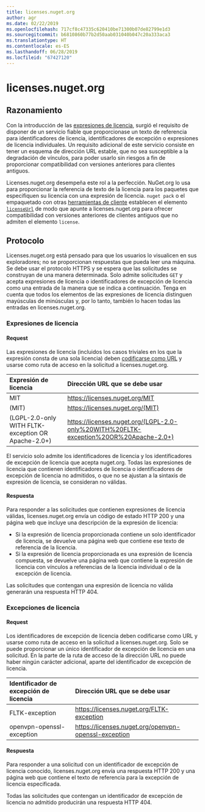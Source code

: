 ```yaml
---
title: licenses.nuget.org
author: agr
ms.date: 02/22/2019
ms.openlocfilehash: 717cf8c47335c620410be71300b07de82799e1d3
ms.sourcegitcommit: b6810860b77b2d50aab031040b047c20a333aca3
ms.translationtype: HT
ms.contentlocale: es-ES
ms.lasthandoff: 06/28/2019
ms.locfileid: "67427120"
---
```

# <a name="licensesnugetorg"></a>licenses.nuget.org

## <a name="rationale"></a>Razonamiento

Con la introducción de las [expresiones de licencia](../reference/nuspec.md#license), surgió el requisito de disponer de un servicio fiable que proporcionase un texto de referencia para identificadores de licencia, identificadores de excepción o expresiones de licencia individuales.
Un requisito adicional de este servicio consiste en tener un esquema de dirección URL estable, que no sea susceptible a la degradación de vínculos, para poder usarlo sin riesgos a fin de proporcionar compatibilidad con versiones anteriores para clientes antiguos.

Licenses.nuget.org desempeña este rol a la perfección. NuGet.org lo usa para proporcionar la referencia de texto de la licencia para los paquetes que especifiquen su licencia con una expresión de licencia. `nuget pack` o el empaquetado con otras [herramientas de cliente](../install-nuget-client-tools.md) establecen el elemento [`licenseUrl`](../reference/nuspec.md#licenseurl) de modo que apunte a licenses.nuget.org para ofrecer compatibilidad con versiones anteriores de clientes antiguos que no admiten el elemento `license`.

## <a name="protocol"></a>Protocolo

Licenses.nuget.org está pensado para que los usuarios lo visualicen en sus exploradores; no se proporcionan respuestas que pueda leer una máquina.
Se debe usar el protocolo HTTPS y se espera que las solicitudes se construyan de una manera determinada. Solo admite solicitudes `GET` y
acepta expresiones de licencia o identificadores de excepción de licencia como una entrada de la manera que se indica a continuación. Tenga en cuenta que todos los elementos de las expresiones de licencia distinguen mayúsculas de minúsculas y, por lo tanto, también lo hacen todas las entradas en licenses.nuget.org.

### <a name="license-expressions"></a>Expresiones de licencia

#### <a name="request"></a>Request

Las expresiones de licencia (incluidos los casos triviales en los que la expresión consta de una sola licencia) deben [codificarse como URL](https://tools.ietf.org/html/rfc3986#section-2.1) y usarse como ruta de acceso en la solicitud a licenses.nuget.org.

| Expresión de licencia | Dirección URL que se debe usar |
|:---|:---|
| MIT                                                | <https://licenses.nuget.org/MIT> |
| (MIT)                                              | <https://licenses.nuget.org/(MIT)> |
| (LGPL-2.0-only WITH FLTK-exception OR Apache-2.0+) | <https://licenses.nuget.org/(LGPL-2.0-only%20WITH%20FLTK-exception%20OR%20Apache-2.0+)> |

El servicio solo admite los identificadores de licencia y los identificadores de excepción de licencia que acepta nuget.org. Todas las expresiones de licencia que contienen identificadores de licencia o identificadores de excepción de licencia no admitidos, o que no se ajustan a la sintaxis de expresión de licencia, se consideran no válidas.

#### <a name="response"></a>Respuesta

Para responder a las solicitudes que contienen expresiones de licencia válidas, licenses.nuget.org envía un código de estado HTTP 200 y una página web que incluye una descripción de la expresión de licencia:

* Si la expresión de licencia proporcionada contiene un solo identificador de licencia, se devuelve una página web que contiene ese texto de referencia de la licencia.
* Si la expresión de licencia proporcionada es una expresión de licencia compuesta, se devuelve una página web que contiene la expresión de licencia con vínculos a referencias de la licencia individual o de la excepción de licencia.

Las solicitudes que contengan una expresión de licencia no válida generarán una respuesta HTTP 404.

### <a name="license-exceptions"></a>Excepciones de licencia

#### <a name="request"></a>Request

Los identificadores de excepción de licencia deben codificarse como URL y usarse como ruta de acceso en la solicitud a licenses.nuget.org. Solo se puede proporcionar un único identificador de excepción de licencia en una solicitud. En la parte de la ruta de acceso de la dirección URL no puede haber ningún carácter adicional, aparte del identificador de excepción de licencia.

| Identificador de excepción de licencia | Dirección URL que se debe usar |
|:---|:---|
|FLTK-exception            | <https://licenses.nuget.org/FLTK-exception> |
|openvpn-openssl-exception | <https://licenses.nuget.org/openvpn-openssl-exception> |

#### <a name="response"></a>Respuesta

Para responder a una solicitud con un identificador de excepción de licencia conocido, licenses.nuget.org envía una respuesta HTTP 200 y una página web que contiene el texto de referencia para la excepción de licencia especificada.

Todas las solicitudes que contengan un identificador de excepción de licencia no admitido producirán una respuesta HTTP 404.
